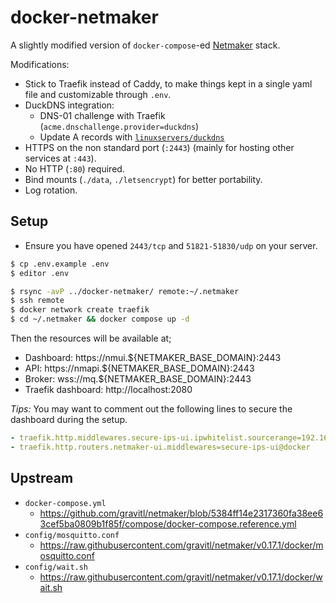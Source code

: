# docker-netmaker

A slightly modified version of `docker-compose`-ed [Netmaker](https://github.com/gravitl/netmaker) stack.

Modifications:

- Stick to Traefik instead of Caddy, to make things kept in a single yaml file and customizable through `.env`.
- DuckDNS integration:
  - DNS-01 challenge with Traefik (`acme.dnschallenge.provider=duckdns`)
  - Update A records with [`linuxservers/duckdns`](https://hub.docker.com/r/linuxserver/duckdns)
- HTTPS on the non standard port (`:2443`) (mainly for hosting other services at `:443`).
- No HTTP (`:80`) required.
- Bind mounts (`./data`, `./letsencrypt`) for better portability.
- Log rotation.

## Setup

- Ensure you have opened `2443/tcp` and `51821-51830/udp` on your server.

```sh
$ cp .env.example .env
$ editor .env

$ rsync -avP ../docker-netmaker/ remote:~/.netmaker
$ ssh remote
$ docker network create traefik
$ cd ~/.netmaker && docker compose up -d
```

Then the resources will be available at;

- Dashboard: https://nmui.${NETMAKER_BASE_DOMAIN}:2443
- API: https://nmapi.${NETMAKER_BASE_DOMAIN}:2443
- Broker: wss://mq.${NETMAKER_BASE_DOMAIN}:2443
- Traefik dashboard: http://localhost:2080

_Tips:_ You may want to comment out the following lines to secure the dashboard during the setup.

```yaml
- traefik.http.middlewares.secure-ips-ui.ipwhitelist.sourcerange=192.168.0.0/16,172.16.0.0/12,10.0.0.0/8
- traefik.http.routers.netmaker-ui.middlewares=secure-ips-ui@docker
```

## Upstream

- `docker-compose.yml`
  - https://github.com/gravitl/netmaker/blob/5384ff14e2317360fa38ee63cef5ba0809b1f85f/compose/docker-compose.reference.yml
- `config/mosquitto.conf`
  - https://raw.githubusercontent.com/gravitl/netmaker/v0.17.1/docker/mosquitto.conf
- `config/wait.sh`
  - https://raw.githubusercontent.com/gravitl/netmaker/v0.17.1/docker/wait.sh
